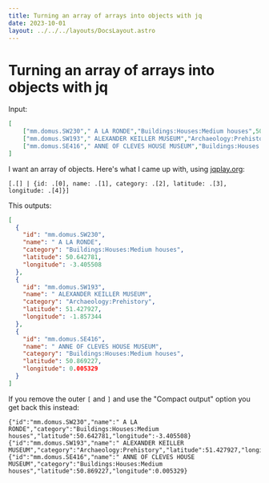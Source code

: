 ```yaml
---
title: Turning an array of arrays into objects with jq
date: 2023-10-01
layout: ../../../layouts/DocsLayout.astro
---
```


# Turning an array of arrays into objects with jq

Input:
```json
[
    ["mm.domus.SW230"," A LA RONDE","Buildings:Houses:Medium houses",50.642781,-3.405508],
    ["mm.domus.SW193"," ALEXANDER KEILLER MUSEUM","Archaeology:Prehistory",51.427927,-1.857344],
    ["mm.domus.SE416"," ANNE OF CLEVES HOUSE MUSEUM","Buildings:Houses:Medium houses",50.869227,0.005329],
]
```
I want an array of objects. Here's what I came up with, using [jqplay.org](https://jqplay.org/):

```jq
[.[] | {id: .[0], name: .[1], category: .[2], latitude: .[3], longitude: .[4]}]
```
This outputs:
```json
[
  {
    "id": "mm.domus.SW230",
    "name": " A LA RONDE",
    "category": "Buildings:Houses:Medium houses",
    "latitude": 50.642781,
    "longitude": -3.405508
  },
  {
    "id": "mm.domus.SW193",
    "name": " ALEXANDER KEILLER MUSEUM",
    "category": "Archaeology:Prehistory",
    "latitude": 51.427927,
    "longitude": -1.857344
  },
  {
    "id": "mm.domus.SE416",
    "name": " ANNE OF CLEVES HOUSE MUSEUM",
    "category": "Buildings:Houses:Medium houses",
    "latitude": 50.869227,
    "longitude": 0.005329
  }
]
```
If you remove the outer `[` and `]` and use the "Compact output" option you get back this instead:
```
{"id":"mm.domus.SW230","name":" A LA RONDE","category":"Buildings:Houses:Medium houses","latitude":50.642781,"longitude":-3.405508}
{"id":"mm.domus.SW193","name":" ALEXANDER KEILLER MUSEUM","category":"Archaeology:Prehistory","latitude":51.427927,"longitude":-1.857344}
{"id":"mm.domus.SE416","name":" ANNE OF CLEVES HOUSE MUSEUM","category":"Buildings:Houses:Medium houses","latitude":50.869227,"longitude":0.005329}

```
